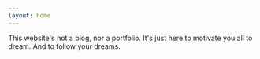 ```yaml
---
layout: home
---
```


This website's not a blog, nor a portfolio. 
It's just here to motivate you all to dream. And to follow your dreams.

